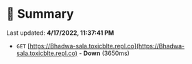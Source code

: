 # 📖 Summary
Last updated: **4/17/2022, 11:37:41 PM**

- `GET` [https://Bhadwa-sala.toxicblte.repl.co](https://Bhadwa-sala.toxicblte.repl.co) - **Down** (3650ms)

